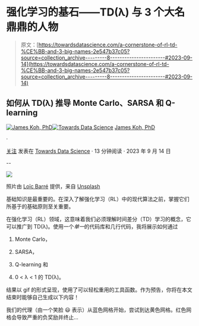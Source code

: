 # 强化学习的基石——TD(λ) 与 3 个大名鼎鼎的人物

> 原文：[https://towardsdatascience.com/a-cornerstone-of-rl-td-%CE%BB-and-3-big-names-2e547b37c05?source=collection_archive---------8-----------------------#2023-09-14](https://towardsdatascience.com/a-cornerstone-of-rl-td-%CE%BB-and-3-big-names-2e547b37c05?source=collection_archive---------8-----------------------#2023-09-14)

## 如何从 TD(λ) 推导 Monte Carlo、SARSA 和 Q-learning

[](https://medium.com/@byjameskoh?source=post_page-----2e547b37c05--------------------------------)[![James Koh, PhD](../Images/8e7af8b567cdcf24805754801683b426.png)](https://medium.com/@byjameskoh?source=post_page-----2e547b37c05--------------------------------)[](https://towardsdatascience.com/?source=post_page-----2e547b37c05--------------------------------)[![Towards Data Science](../Images/a6ff2676ffcc0c7aad8aaf1d79379785.png)](https://towardsdatascience.com/?source=post_page-----2e547b37c05--------------------------------) [James Koh, PhD](https://medium.com/@byjameskoh?source=post_page-----2e547b37c05--------------------------------)

·

[关注](https://medium.com/m/signin?actionUrl=https%3A%2F%2Fmedium.com%2F_%2Fsubscribe%2Fuser%2F780706b02d58&operation=register&redirect=https%3A%2F%2Ftowardsdatascience.com%2Fa-cornerstone-of-rl-td-%CE%BB-and-3-big-names-2e547b37c05&user=James+Koh%2C+PhD&userId=780706b02d58&source=post_page-780706b02d58----2e547b37c05---------------------post_header-----------) 发表在 [Towards Data Science](https://towardsdatascience.com/?source=post_page-----2e547b37c05--------------------------------) · 13 分钟阅读 · 2023 年 9 月 14 日 [](https://medium.com/m/signin?actionUrl=https%3A%2F%2Fmedium.com%2F_%2Fvote%2Ftowards-data-science%2F2e547b37c05&operation=register&redirect=https%3A%2F%2Ftowardsdatascience.com%2Fa-cornerstone-of-rl-td-%25CE%25BB-and-3-big-names-2e547b37c05&user=James+Koh%2C+PhD&userId=780706b02d58&source=-----2e547b37c05---------------------clap_footer-----------)

--

[](https://medium.com/m/signin?actionUrl=https%3A%2F%2Fmedium.com%2F_%2Fbookmark%2Fp%2F2e547b37c05&operation=register&redirect=https%3A%2F%2Ftowardsdatascience.com%2Fa-cornerstone-of-rl-td-%25CE%25BB-and-3-big-names-2e547b37c05&source=-----2e547b37c05---------------------bookmark_footer-----------)![](../Images/e98fb2371203cb541956d91ac9f47d66.png)

照片由 [Loïc Barré](https://unsplash.com/@loicbarre?utm_source=medium&utm_medium=referral) 提供，来自 [Unsplash](https://unsplash.com/?utm_source=medium&utm_medium=referral)

基础知识是最重要的。在深入了解强化学习（RL）中的现代算法之前，掌握它们所基于的基础原则至关重要。

在强化学习（RL）领域，这意味着我们必须理解时间差分（TD）学习的概念，它可以推广到 TD(λ)。使用一个*单一*的代码库和几行代码，我将展示如何通过

1.  Monte Carlo，

1.  SARSA，

1.  Q-learning 和

1.  0 < λ < 1 的 TD(λ)。

结果以 gif 的形式呈现，使用了可以轻松重用的工具函数。作为预告，你将在本文结束时能够自己生成以下内容！

我们的代理（由一个笑脸 😃 表示）从蓝色网格开始，尝试到达黄色网格。红色网格会导致严重的负奖励并终止…
